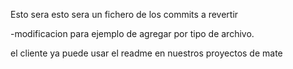 Esto sera esto sera un fichero de los commits a revertir

-modificacion para ejemplo de agregar por tipo de archivo.

el cliente ya puede usar el readme en nuestros proyectos de mate
